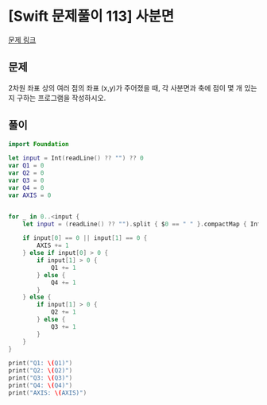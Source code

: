 # [Swift 문제풀이 113] 사분면

[문제 링크](https://www.acmicpc.net/problem/9610)

## 문제

2차원 좌표 상의 여러 점의 좌표 (x,y)가 주어졌을 때, 각 사분면과 축에 점이 몇 개 있는지 구하는 프로그램을 작성하시오.

## 풀이

```swift
import Foundation

let input = Int(readLine() ?? "") ?? 0
var Q1 = 0
var Q2 = 0
var Q3 = 0
var Q4 = 0
var AXIS = 0


for _ in 0..<input {
    let input = (readLine() ?? "").split { $0 == " " }.compactMap { Int($0) }

    if input[0] == 0 || input[1] == 0 {
        AXIS += 1
    } else if input[0] > 0 {
        if input[1] > 0 {
            Q1 += 1
        } else {
            Q4 += 1
        }
    } else {
        if input[1] > 0 {
            Q2 += 1
        } else {
            Q3 += 1
        }
    }
}

print("Q1: \(Q1)")
print("Q2: \(Q2)")
print("Q3: \(Q3)")
print("Q4: \(Q4)")
print("AXIS: \(AXIS)")
```
